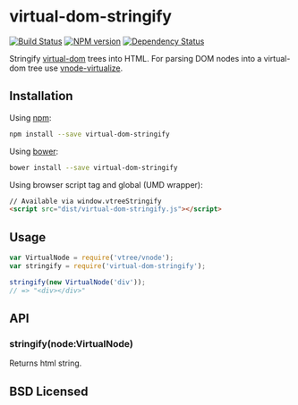 # virtual-dom-stringify

[![Build Status](http://img.shields.io/travis/alexmingoia/virtual-dom-stringify.svg?style=flat)](http://travis-ci.org/alexmingoia/virtual-dom-stringify) 
[![NPM version](http://img.shields.io/npm/v/virtual-dom-stringify.svg?style=flat)](https://npmjs.org/package/virtual-dom-stringify)
[![Dependency Status](http://img.shields.io/david/alexmingoia/virtual-dom-stringify.svg?style=flat)](http://david-dm.org/alexmingoia/virtual-dom-stringify)

Stringify [virtual-dom][0] trees into HTML. For parsing DOM nodes into a
virtual-dom tree use [vnode-virtualize][1].

## Installation

Using [npm](https://npmjs.org/):

```sh
npm install --save virtual-dom-stringify
```

Using [bower](http://bower.io/):

```sh
bower install --save virtual-dom-stringify
```

Using browser script tag and global (UMD wrapper):

```html
// Available via window.vtreeStringify
<script src="dist/virtual-dom-stringify.js"></script>
```

## Usage

```javascript
var VirtualNode = require('vtree/vnode');
var stringify = require('virtual-dom-stringify');

stringify(new VirtualNode('div'));
// => "<div></div>"
```

## API

### stringify(node:VirtualNode)

Returns html string.

## BSD Licensed

[0]: https://github.com/Matt-Esch/virtual-dom/
[1]: https://github.com/marcelklehr/vdom-virtualize/
